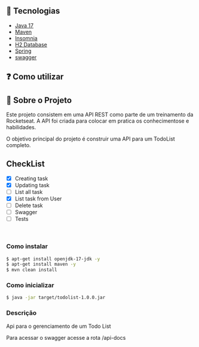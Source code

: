 ## 🚀 Tecnologias

- [Java 17](https://www.oracle.com/java/technologies/javase/jdk17-archive-downloads.html)
- [Maven](https://maven.apache.org/)
- [Insomnia](https://insomnia.rest/)
- [H2 Database](https://www.h2database.com/html/main.html)
- [Spring](https://spring.io/)
- [swagger](https://github.com/swagger-api/swagger-ui)

## ❓ Como utilizar

## 📑 Sobre o Projeto

Este projeto consistem em uma API REST como parte de um treinamento da Rocketseat. A API foi criada para colocar em pratica os conhecimentose e habilidades.

O objetivo principal do projeto é construir uma API para um TodoList completo.

## CheckList

- [x] Creating task
- [x] Updating task
- [ ] List all task
- [x] List task from User
- [ ] Delete task
- [ ] Swagger
- [ ] Tests

<br>

### Como instalar

```bash
$ apt-get install openjdk-17-jdk -y
$ apt-get install maven -y
$ mvn clean install
```

### Como inicializar

```bash
$ java -jar target/todolist-1.0.0.jar
```

### Descrição

Api para o gerenciamento de um Todo List

Para acessar o swagger acesse a rota /api-docs
